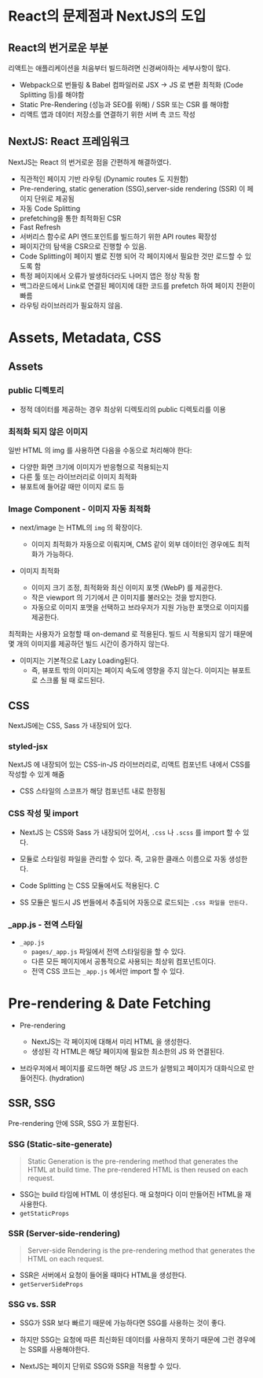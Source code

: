 # React의 문제점과 NextJS의 도입

## React의 번거로운 부분

리액트는 애플리케이션을 처음부터 빌드하려면 신경써야하는 세부사항이 많다.

- Webpack으로 번들링 & Babel 컴파일러로 JSX → JS 로 변환
  최적화 (Code Splitting 등)를 해야함
- Static Pre-Rendering (성능과 SEO를 위해) / SSR 또는 CSR 를 해야함
- 리액트 앱과 데이터 저장소를 연결하기 위한 서버 측 코드 작성

## NextJS: React 프레임워크

NextJS는 React 의 번거로운 점을 간편하게 해결하였다.

- 직관적인 페이지 기반 라우팅 (Dynamic routes 도 지원함)
- Pre-rendering, static generation (SSG),server-side rendering (SSR) 이 페이지 단위로 제공됨
- 자동 Code Splitting
- prefetching을 통한 최적화된 CSR
- Fast Refresh
- 서버리스 함수로 API 엔드포인트를 빌드하기 위한 API routes
  확장성
- 페이지간의 탐색을 CSR으로 진행할 수 있음.
- Code Splitting이 페이지 별로 진행 되어 각 페이지에서 필요한 것만 로드할 수 있도록 함
- 특정 페이지에서 오류가 발생하더라도 나머지 앱은 정상 작동 함
- 백그라운드에서 Link로 연결된 페이지에 대한 코드를 prefetch 하여 페이지 전환이 빠름
- 라우팅 라이브러리가 필요하지 않음.

# Assets, Metadata, CSS

## Assets

### public 디렉토리

- 정적 데이터를 제공하는 경우 최상위 디렉토리의 public 디렉토리를 이용

### 최적화 되지 않은 이미지

일반 HTML 의 img 를 사용하면 다음을 수동으로 처리해야 한다:

- 다양한 화면 크기에 이미지가 반응형으로 적용되는지
- 다른 툴 또는 라이브러리로 이미지 최적화
- 뷰포트에 들어갈 때만 이미지 로드 등

### Image Component - 이미지 자동 최적화

- next/image 는 HTML의 `img` 의 확장이다.

  - 이미지 최적화가 자동으로 이뤄지며, CMS 같이 외부 데이터인 경우에도 최적화가 가능하다.

- 이미지 최적화
  - 이미지 크기 조정, 최적화와 최신 이미지 포멧 (WebP) 를 제공한다.
  - 작은 viewport 의 기기에서 큰 이미지를 불러오는 것을 방지한다.
  - 자동으로 이미지 포맷을 선택하고 브라우저가 지원 가능한 포맷으로 이미지를 제공한다.

최적화는 사용자가 요청할 때 on-demand 로 적용된다. 빌드 시 적용되지 않기 때문에 몇 개의 이미지를 제공하던 빌드 시간이 증가하지 않는다.

- 이미지는 기본적으로 Lazy Loading된다.
  - 즉, 뷰포트 밖의 이미지는 페이지 속도에 영향을 주지 않는다. 이미지는 뷰포트로 스크롤 될 때 로드된다.

## CSS

NextJS에는 CSS, Sass 가 내장되어 있다.

### styled-jsx

NextJS 에 내장되어 있는 CSS-in-JS 라이브러리로,
리액트 컴포넌트 내에서 CSS를 작성할 수 있게 해줌

- CSS 스타일의 스코프가 해당 컴포넌트 내로 한정됨

### CSS 작성 및 import

- NextJS 는 CSS와 Sass 가 내장되어 있어서, `.css` 나 `.scss` 를 import 할 수 있다.

- 모듈로 스타일링 파일을 관리할 수 있다. 즉, 고유한 클래스 이름으로 자동 생성한다.

- Code Splitting 는 CSS 모듈에서도 적용된다.
  C
- SS 모듈은 빌드시 JS 번들에서 추출되어 자동으로 로드되는 `.css 파일을 만든다.`

### \_app.js - 전역 스타일

- `_app.js`
  - `pages/_app.js` 파일에서 전역 스타일링을 할 수 있다.
  - 다른 모든 페이지에서 공통적으로 사용되는 최상위 컴포넌트이다.
  - 전역 CSS 코드는 `_app.js` 에서만 import 할 수 있다.

# Pre-rendering & Date Fetching

- Pre-rendering

  - NextJS는 각 페이지에 대해서 미리 HTML 을 생성한다.
  - 생성된 각 HTML은 해당 페이지에 필요한 최소한의 JS 와 연결된다.

- 브라우저에서 페이지를 로드하면 해당 JS 코드가 실행되고 페이지가 대화식으로 만들어진다. (hydration)

## SSR, SSG

Pre-rendering 안에 SSR, SSG 가 포함된다.

### SSG (Static-site-generate)

> Static Generation is the pre-rendering method that generates the HTML at build time. The pre-rendered HTML is then reused on each request.

- SSG는 build 타임에 HTML 이 생성된다. 매 요청마다 이미 만들어진 HTML을 재사용한다.
- `getStaticProps`

### SSR (Server-side-rendering)

> Server-side Rendering is the pre-rendering method that generates the HTML on each request.

- SSR은 서버에서 요청이 들어올 때마다 HTML을 생성한다.
- `getServerSideProps`

### SSG vs. SSR

- SSG가 SSR 보다 빠르기 때문에 가능하다면 SSG를 사용하는 것이 좋다.

- 하지만 SSG는 요청에 따른 최신화된 데이터를 사용하지 못하기 때문에 그런 경우에는 SSR를 사용해야한다.

- NextJS는 페이지 단위로 SSG와 SSR을 적용할 수 있다.
